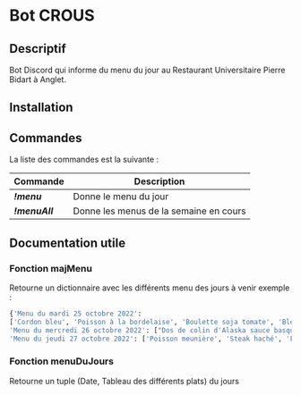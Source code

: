 # Bot CROUS

## Descriptif
Bot Discord qui informe du menu du jour au Restaurant Universitaire Pierre Bidart à Anglet.

## Installation

## Commandes
La liste des commandes est la suivante :

Commande | Description
------------ |  ------------- 
***!menu*** | Donne le menu du jour
***!menuAll*** | Donne les menus de la semaine en cours


## Documentation utile

### Fonction majMenu
Retourne un dictionnaire avec les différents menu des jours à venir exemple : 
```python
{'Menu du mardi 25 octobre 2022': 
['Cordon bleu', 'Poisson à la bordelaise', 'Boulette soja tomate', 'Blé pilaf sauce tomate', 'Haricots verts'], 
'Menu du mercredi 26 octobre 2022': ["Dos de colin d'Alaska sauce basquaise", 'Emincé de porc', 'Purée de potiron', 'Haricots plats'], 
'Menu du jeudi 27 octobre 2022': ['Poisson meunière', 'Steak haché', 'Frites', 'Brocolis ail/persil']}
```

### Fonction menuDuJours
Retourne un tuple (Date, Tableau des différents plats) du jours